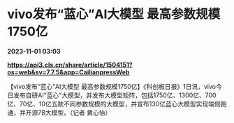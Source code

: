 # vivo发布“蓝心”AI大模型 最高参数规模1750亿

**2023-11-01 03:03**

**https://api3.cls.cn/share/article/1504151?os=web&sv=7.7.5&app=CailianpressWeb**

【vivo发布“蓝心”AI大模型 最高参数规模1750亿】《科创板日报》1日讯，vivo今日发布自研AI"蓝心"大模型，并发布大模型矩阵，包括1750亿、1300亿、700亿、70亿、10亿五款不同参数规模的大模型，并宣布130亿蓝心大模型实现端侧跑通，并开源7B大模型。（记者 黄心怡）